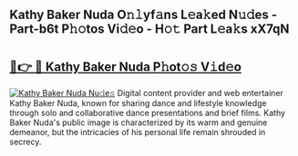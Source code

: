 ## Kathy Baker Nuda O𝚗𝚕yf𝚊ns L𝚎a𝚔ed N𝚞𝚍es - Part-b6t P𝚑𝚘tos Vi𝚍𝚎o - H𝚘𝚝 Part L𝚎a𝚔s xX7qN

# <h2><a href="http://kf19q23.oniu.top/?m=Kathy+Baker+Nuda">🔗👉 🔴 Kathy Baker Nuda P𝚑ot𝚘𝚜 V𝚒d𝚎o</a></h2>

[![Kathy Baker Nuda Nu𝚍e𝚜](https://i.imgur.com/0qMVB7G.gif)](http://kf19q23.oniu.top/?m=Kathy+Baker+Nuda)
Digital content provider and web entertainer Kathy Baker Nuda, known for sharing dance and lifestyle knowledge through solo and collaborative dance presentations and brief films. Kathy Baker Nuda's public image is characterized by its warm and genuine demeanor, but the intricacies of his personal life remain shrouded in secrecy.  
